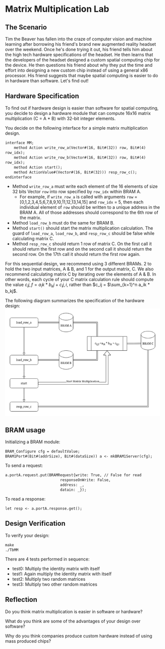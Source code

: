 # Matrix Multiplication Lab

## The Scenario

Tim the Beaver has fallen into the craze of computer vision and machine learning after borrowing his friend's brand new augmented reality headset
over the weekend. Once he's done trying it out, his friend tells him about the high tech hardware specifications of the headset. He then learns that the
developers of the headset designed a custom spatial computing chip for the device. He then questions his friend about why they put the time and
effort into designing a new custom chip instead of using a general x86 processor. His friend suggests that maybe spatial computing is easier to
do in hardware than software. Let's find out!

## Hardware Specification

To find out if hardware design is easier than software for spatial computing, you decide to design a hardware module that can compute 16x16 matrix 
multiplication (C = A * B) with 32-bit integer elements.

You decide on the following interface for a simple matrix multiplication design.

```
interface MM;
    method Action write_row_a(Vector#(16, Bit#(32)) row, Bit#(4) row_idx);
    method Action write_row_b(Vector#(16, Bit#(32)) row, Bit#(4) row_idx);
    method Action start();
    method ActionValue#(Vector#(16, Bit#(32))) resp_row_c();
endinterface
```

- Method `write_row_a` must write each element of the 16 elements of size 32 bits Vector `row` into row specified by `row_idx` within BRAM A.
  - For example, if `write_row_a` is called with arguments `row` = [0,1,2,3,4,5,6,7,8,9,10,11,12,13,14,15] and `row_idx` = 5, then each individual 
element of `row` should be written to a unique address in the BRAM A. All of those addresses should correspond to the 6th row of the matrix.
- Method `load_row_b` must do the same for BRAM B.
- Method `start()` should start the matrix multiplication calculation. The guard of `load_row_a`, `load_row_b`, and `resp_row_c` should be false 
while calculating matrix C.
- Method `resp_row_c` should return 1 row of matrix C. On the first call it should return the first row and on the second call it should return
the second row. On the 17th call it should return the first row again.

For this sequential design, we recommend using 3 different BRAMs. 2 to hold the two input matrices, A & B, and 1 for the output matrix, C. We also recommend
calculating matrix C by iterating over the elements of A & B. In other words, each cycle of your C matrix calculation rule should compute the value $c_ij,f = a_ik * b_kj + c_ij,i$, rather than $c_ij = $\sum_{k=1}^n a_ik * b_kj$.


The following diagram summarizes the specification of the hardware design:
<img src="DesignBlueprint.png" alt="Matrix Multiply Design" width=600>

## BRAM usage
Initializing a BRAM module:

```
BRAM_Configure cfg = defaultValue;
BRAM1Port#(Bit#(addrSize), Bit#(dataSize)) a <- mkBRAM1Server(cfg);
```

To send a request:
```
a.portA.request.put(BRAMRequest{write: True, // False for read
                         responseOnWrite: False,
                         address: _,
                         datain: _});
```

To read a response:
```
let resp <- a.portA.response.get();
```

## Design Verification

To verify your design:

```
make
./TbMM
```

There are 4 tests performed in sequence:
- test0: Multiply the identity matrix with itself
- test1: Again multiply the identity matrix with itself
- test2: Multiply two random matrices
- test3: Multiply two other random matrices

## Reflection

Do you think matrix multiplication is easier in software or hardware?

What do you think are some of the advantages of your design over software?

Why do you think companies produce custom hardware instead of using mass produced chips?

